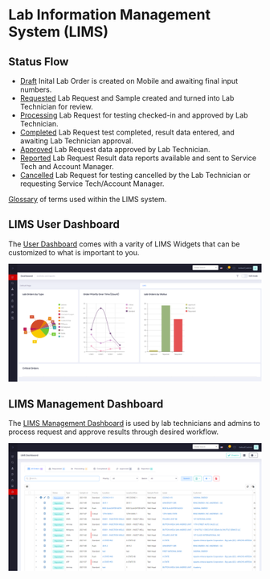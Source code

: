 ﻿# Lab Information Management System (LIMS)

## Status Flow

* [Draft](LabOrderStatus/Draft-Lab-Order.md) Inital Lab Order is created on Mobile and awaiting final input numbers.
* [Requested](Create-Lab-Order.md) Lab Request and Sample created and turned into Lab Technician for review.
* [Processing](LabOrderStatus/CheckIn-Lab-Order.md) Lab Request for testing checked-in and approved by Lab Technician.
* [Completed](LabOrderStatus/Complete-Lab-Order.md) Lab Request test completed, result data entered, and awaiting Lab Technician approval.
* [Approved](LabOrderStatus/Approve-Lab-Order.md) Lab Request data approved by Lab Technician.
* [Reported](LabOrderStatus/Report-Lab-Order.md) Lab Request Result data reports available and sent to Service Tech and Account Manager.
* [Cancelled](LabOrderStatus/Cancel-Lab-Order.md) Lab Request for testing cancelled by the Lab Technician or requesting Service Tech/Account Manager.


[Glossary](Glossary.md) of terms used within the LIMS system.

## LIMS User Dashboard
The [User Dashboard](../Tutorials/User-Dashboard-Edit.md) comes with a varity of LIMS Widgets that can be customized to what is important to you.

![image-lims-dashboard](../images/LIMSDashboard.PNG)

## LIMS Management Dashboard
The [LIMS Management Dashboard](LIMS-Management-Dashboard.md) is used by lab technicians and admins to process request and approve results through desired workflow.

![image-lims-grid](../images/LIMSGrid.PNG)